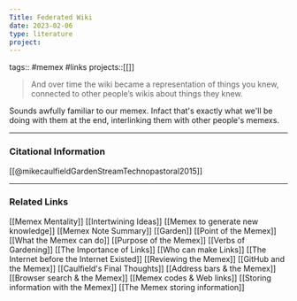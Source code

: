 ```yaml
---
Title: Federated Wiki
date: 2023-02-06
type: literature
project:
---
```

tags:: #memex #links
projects::[[]]

> And over time the wiki became a representation of things you knew, connected to other people’s wikis about things they knew.

Sounds awfully familiar to our memex. Infact that's exactly what we'll be doing with them at the end, interlinking them with other people's memexs.

---
### Citational Information

[[@mikecaulfieldGardenStreamTechnopastoral2015]]

---

### Related Links

[[Memex Mentality]]
[[Intertwining Ideas]]
[[Memex to generate new knowledge]]
[[Memex Note Summary]]
[[Garden]]
[[Point of the Memex]]
[[What the Memex can do]]
[[Purpose of the Memex]]
[[Verbs of Gardening]]
[[The Importance of Links]]
[[Who can make Links]]
[[The Internet before the Internet Existed]]
[[Reviewing the Memex]]
[[GitHub and the Memex]]
[[Caulfield's Final Thoughts]]
[[Address bars & the Memex]]
[[Browser search & the Memex]]
[[Memex codes & Web links]]
[[Storing information with the Memex]]
[[The Memex storing information]]